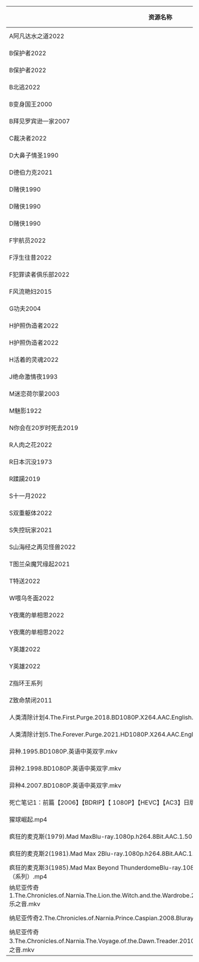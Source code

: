 | 资源名称                                                                                                              | 分享链接                                      | 发布时间       |
| ----------------------------------------------------------------------------------------------------------------- | ----------------------------------------- | ---------- |
| A阿凡达水之道2022                                                                                                       | https://www.aliyundrive.com/s/HvAt1BAQXka | 2023-09-12 |
| B保护者2022                                                                                                          | https://pan.quark.cn/s/1b040fa37936       | 2023-09-10 |
| B保护者2022                                                                                                          | https://www.aliyundrive.com/s/KGsXaWUU6Et | 2023-09-12 |
| B北逃2022                                                                                                           | https://pan.quark.cn/s/3f6c3fdc269b       | 2023-08-31 |
| B变身国王2000                                                                                                         | https://pan.quark.cn/s/79930d8e6868       | 2023-08-26 |
| B拜见罗宾逊一家2007                                                                                                      | https://pan.quark.cn/s/478e8ea3efea       | 2023-09-01 |
| C裁决者2022                                                                                                          | https://www.aliyundrive.com/s/PpcuEN7zyfu | 2023-09-11 |
| D大鼻子情圣1990                                                                                                        | https://www.aliyundrive.com/s/1UCmYX5dHEg | 2023-07-29 |
| D德伯力克2021                                                                                                         | https://www.aliyundrive.com/s/BPrKcPqNfP6 | 2023-08-21 |
| D赌侠1990                                                                                                           | https://www.aliyundrive.com/s/QKM1D9s8LkJ | 2023-06-23 |
| D赌侠1990                                                                                                           | https://www.aliyundrive.com/s/T7gcZ1t8Luu | 2023-06-20 |
| D赌侠1990                                                                                                           | https://www.aliyundrive.com/s/PrA5GzcZ1Fb | 2023-06-20 |
| F宇航员2022                                                                                                          | https://pan.quark.cn/s/8a81bca4adbe       | 2023-09-04 |
| F浮生往昔2022                                                                                                         | https://pan.quark.cn/s/0ed78c3b0474       | 2023-08-27 |
| F犯罪读者俱乐部2022                                                                                                      | https://www.aliyundrive.com/s/kQcjRdpgpxQ | 2023-08-26 |
| F风流艳妇2015                                                                                                         | https://www.aliyundrive.com/s/hojL5TX5rR9 | 2023-09-11 |
| G功夫2004                                                                                                           | https://www.aliyundrive.com/s/F3JeNLwyKoU | 2023-07-05 |
| H护照伪造者2022                                                                                                        | https://pan.quark.cn/s/be6ee113d1f6       | 2023-08-27 |
| H护照伪造者2022                                                                                                        | https://www.aliyundrive.com/s/qNvohRUe9Wm | 2023-08-27 |
| H活着的灵魂2022                                                                                                        | https://pan.quark.cn/s/fa56502ccc5d       | 2023-09-08 |
| J绝命激情夜1993                                                                                                        | https://www.aliyundrive.com/s/KA2mrYrajfh | 2023-08-21 |
| M迷恋荷尔蒙2003                                                                                                        | https://www.aliyundrive.com/s/PmUUiH89yvQ | 2023-09-10 |
| M魅影1922                                                                                                           | https://pan.quark.cn/s/fc7b225fe586       | 2023-08-27 |
| N你会在20岁时死去2019                                                                                                    | https://pan.quark.cn/s/9dc0f155d14b       | 2023-08-27 |
| R人肉之花2022                                                                                                         | https://pan.quark.cn/s/501a9f874e0d       | 2023-09-03 |
| R日本沉没1973                                                                                                         | https://pan.quark.cn/s/11a40fc80cb5       | 2023-08-26 |
| R蹂躏2019                                                                                                           | https://www.aliyundrive.com/s/b4n8zJsHnNB | 2023-08-23 |
| S十一月2022                                                                                                          | https://www.aliyundrive.com/s/sCzoGYNiV4Z | 2023-08-15 |
| S双重躯体2022                                                                                                         | https://www.aliyundrive.com/s/msp9UG98Duo | 2023-09-03 |
| S失控玩家2021                                                                                                         | https://www.aliyundrive.com/s/u3CPJ8Q82nS | 2023-08-13 |
| S山海经之再见怪兽2022                                                                                                     | https://www.aliyundrive.com/s/iiriy1KjSGv | 2023-07-29 |
| T图兰朵魔咒缘起2021                                                                                                      | https://www.aliyundrive.com/s/oXjfKNGzY7b | 2023-08-10 |
| T特送2022                                                                                                           | https://www.aliyundrive.com/s/bUjpu8dK1uz | 2023-09-13 |
| W喂乌冬面2022                                                                                                         | https://pan.quark.cn/s/8d4373291127       | 2023-09-07 |
| Y夜鹰的单相思2022                                                                                                       | https://pan.quark.cn/s/c8651d5c8997       | 2023-08-27 |
| Y夜鹰的单相思2022                                                                                                       | https://www.aliyundrive.com/s/bBUg67tM1ED | 2023-08-27 |
| Y英雄2022                                                                                                           | https://pan.quark.cn/s/cca409c3e3d2       | 2023-08-27 |
| Y英雄2022                                                                                                           | https://www.aliyundrive.com/s/xs8ca1ACk4X | 2023-08-27 |
| Z指环王系列                                                                                                            | https://www.aliyundrive.com/s/ts6gTSExHd4 | 2023-08-07 |
| Z致命禁闭2011                                                                                                         | https://pan.quark.cn/s/ff41ac92ae64       | 2023-08-31 |
| 人类清除计划4.The.First.Purge.2018.BD1080P.X264.AAC.English.CHS-ENG.52movieba.mp4                                       | https://www.aliyundrive.com/s/fDvsEgWMUof | 2023-02-07 |
| 人类清除计划5.The.Forever.Purge.2021.HD1080P.X264.AAC.English.CHS-ENG.Mp4Fan.mp4                                        | https://www.aliyundrive.com/s/KY2687mkJmr | 2023-02-07 |
| 异种.1995.BD1080P.英语中英双字.mkv                                                                                        | https://www.aliyundrive.com/s/PLLXAPSin35 | 2023-02-07 |
| 异种2.1998.BD1080P.英语中英双字.mkv                                                                                       | https://www.aliyundrive.com/s/j6c1RL9jp63 | 2023-02-07 |
| 异种4.2007.BD1080P.英语中英双字.mkv                                                                                       | https://www.aliyundrive.com/s/CVyYgA4bjSj | 2023-02-07 |
| 死亡笔记1：前篇【2006】【BDRIP】【 1080P】【HEVC】【AC3】日版.mkv                                                                    | https://www.aliyundrive.com/s/vrjNN3X7d9W | 2023-02-07 |
| 猩球崛起.mp4                                                                                                          | https://www.aliyundrive.com/s/SmGiLd2fxKY | 2023-02-07 |
| 疯狂的麦克斯(1979).Mad MaxBlu-ray.1080p.h264.8Bit.AAC.1.50 G.疯狂的麦克斯（系列）.mp4                                             | https://www.aliyundrive.com/s/YRRi2Eb7xcX | 2023-02-07 |
| 疯狂的麦克斯2(1981).Mad Max 2Blu-ray.1080p.h264.8Bit.AAC.1.96 G.疯狂的麦克斯（系列）.mp4                                          | https://www.aliyundrive.com/s/3qeAAjv4V8u | 2023-02-07 |
| 疯狂的麦克斯3(1985).Mad Max Beyond ThunderdomeBlu-ray.1080p.h264.8Bit.AAC.2.19 G.疯狂的麦克斯（系列）.mp4                         | https://www.aliyundrive.com/s/TJ6J576Z8R3 | 2023-02-07 |
| 纳尼亚传奇1.The.Chronicles.of.Narnia.The.Lion.the.Witch.and.the.Wardrobe.2005.Bluray.1080p.H265.10bits.AC3.5.1-乐之音.mkv | https://www.aliyundrive.com/s/W85iTm73vjG | 2023-02-07 |
| 纳尼亚传奇2.The.Chronicles.of.Narnia.Prince.Caspian.2008.Bluray.1080p.H265.10bits.AC3.5.1-乐之音.mkv                      | https://www.aliyundrive.com/s/qjQQB23TTH6 | 2023-02-07 |
| 纳尼亚传奇3.The.Chronicles.of.Narnia.The.Voyage.of.the.Dawn.Treader.2010.Bluray.1080p.H265.10bits.AC3.5.1-乐之音.mkv      | https://www.aliyundrive.com/s/suwQa8sxh67 | 2023-02-07 |
